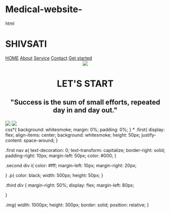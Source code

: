 # Medical-website-
html<link href="lavi.css" rel="stylesheet">
<div class="first">
    <h1>SHIVSATI</h1>
    <nav>
        <a href="">HOME</a>
        <a href="">About</a>
        <a href="">Service</a>
        <a href="">Contact</a>
        <a href="">Get started</a>
    </nav>
</div>
<center>
<div class="second">
    <div class="pic">
        <img src="ece1.png"/>
    </div>

</div>
<h1>LET'S START</h1>
<h2><p>"Success is the sum of small efforts, repeated day in and day out." </p></h2>
</center>

<div class="third">
    <div class="pic">
        <img src="ece.png"/>
        <img src="lp.png.png"/>
    </div>
</div>
css*{
    background: whitesmoke;
    margin: 0%;
    padding: 0%;
}
*
.first{
    display: flex;
    align-items: center;
    background: whitesmoke;
    height: 50px;
    justify-content: space-around;
}

.first nav a{
    text-decoration: 0;
    text-transform: capitalize;
    border-right: solid;
    padding-right: 10px;
    margin-left: 50px;
    color: #000;
}

.second div i{
    color: #fff;
    margin-left: 10px;
    margin-right: 20px;
    
}
.p{
    color: black;
    width: 500px;
    height: 50px;
}

.third div {
    margin-right: 50%;
    display: flex;
    margin-left: 80px;
    
}

.img{
    width: 1000px;
    height: 300px;
    border: solid;
    position: relative;
}
